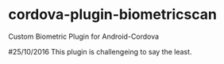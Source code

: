# cordova-plugin-biometricscan
Custom Biometric Plugin for Android-Cordova

#25/10/2016
This plugin is challengeing to say the least. 

